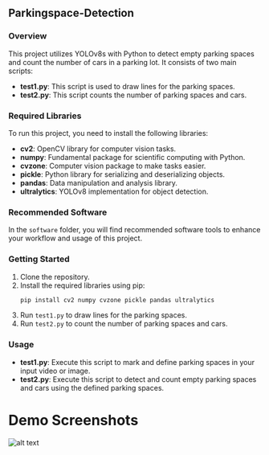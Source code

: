 ## Parkingspace-Detection

### Overview

This project utilizes YOLOv8s with Python to detect empty parking spaces and count the number of cars in a parking lot. It consists of two main scripts:

- **test1.py**: This script is used to draw lines for the parking spaces.
- **test2.py**: This script counts the number of parking spaces and cars.

### Required Libraries

To run this project, you need to install the following libraries:

- **cv2**: OpenCV library for computer vision tasks.
- **numpy**: Fundamental package for scientific computing with Python.
- **cvzone**: Computer vision package to make tasks easier.
- **pickle**: Python library for serializing and deserializing objects.
- **pandas**: Data manipulation and analysis library.
- **ultralytics**: YOLOv8 implementation for object detection.

### Recommended Software

In the `software` folder, you will find recommended software tools to enhance your workflow and usage of this project.

### Getting Started

1. Clone the repository.
2. Install the required libraries using pip:
   ```sh
   pip install cv2 numpy cvzone pickle pandas ultralytics
   ```
3. Run `test1.py` to draw lines for the parking spaces.
4. Run `test2.py` to count the number of parking spaces and cars.

### Usage

- **test1.py**: Execute this script to mark and define parking spaces in your input video or image.
- **test2.py**: Execute this script to detect and count empty parking spaces and cars using the defined parking spaces.

# Demo Screenshots
![alt text](https://github.com/praphanth/parkingspace-detection-python/blob/master/img-demo.png?raw=true)
